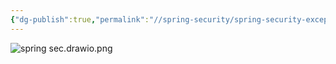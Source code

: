 ```yaml
---
{"dg-publish":true,"permalink":"//spring-security/spring-security-exception-flow-chart/"}
---
```


![spring sec.drawio.png](/images/spring%20sec.drawio.png)